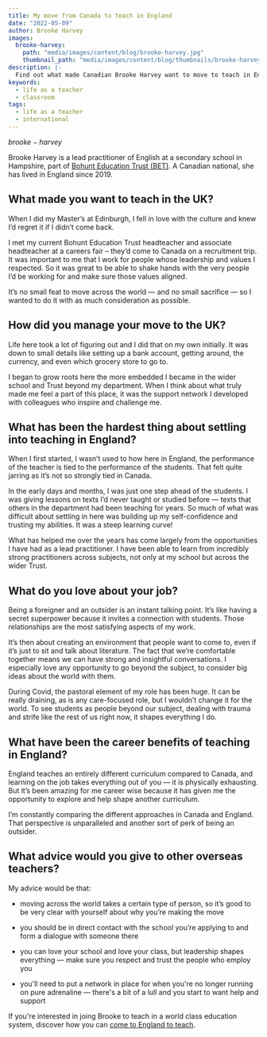 ```yaml
---
title: My move from Canada to teach in England
date: "2022-05-09"
author: Brooke Harvey
images:
  brooke-harvey:
    path: "media/images/content/blog/brooke-harvey.jpg"
    thumbnail_path: "media/images/content/blog/thumbnails/brooke-harvey.jpg"
description: |-
  Find out what made Canadian Brooke Harvey want to move to teach in England. Explore her advice for overseas teachers, and the benefits of teaching in England.
keywords:
  - life as a teacher
  - classroom
tags:
  - life as a teacher
  - international
---
```

 
$brooke-harvey$
 
Brooke Harvey is a lead practitioner of English at a secondary school in Hampshire, part of [Bohunt Education Trust (BET)](https://www.bohunttrust.co.uk/). A Canadian national, she has lived in England since 2019.
 
## What made you want to teach in the UK?
 
When I did my Master’s at Edinburgh, I fell in love with the culture and knew I’d regret it if I didn’t come back. 
 
I met my current Bohunt Education Trust headteacher and associate headteacher at a careers fair – they’d come to Canada on a recruitment trip. It was important to me that I work for people whose leadership and values I respected. So it was great to be able to shake hands with the very people I’d be working for and make sure those values aligned.
 
It’s no small feat to move across the world — and no small sacrifice — so I wanted to do it with as much consideration as possible.    
 
## How did you manage your move to the UK?
 
Life here took a lot of figuring out and I did that on my own initially. It was down to small details like setting up a bank account, getting around, the currency, and even which grocery store to go to.
 
I began to grow roots here the more embedded I became in the wider school and Trust beyond my department. When I think about what truly made me feel a part of this place, it was the support network I developed with colleagues who inspire and challenge me.

## What has been the hardest thing about settling into teaching in England?

When I first started, I wasn’t used to how here in England, the performance of the teacher is tied to the performance of the students. That felt quite jarring as it’s not so strongly tied in Canada.
 
 In the early days and months, I was just one step ahead of the students. I was giving lessons on texts I’d never taught or studied before — texts that others in the department had been teaching for years. So much of what was difficult about settling in here was building up my self-confidence and trusting my abilities. It was a steep learning curve!
 
What has helped me over the years has come largely from the opportunities I have had as a lead practitioner. I have been able to learn from incredibly strong practitioners across subjects, not only at my school but across the wider Trust.
 
## What do you love about your job?
 
Being a foreigner and an outsider is an instant talking point. It’s like having a secret superpower because it invites a connection with students. Those relationships are the most satisfying aspects of my work.
 
It’s then about creating an environment that people want to come to, even if it’s just to sit and talk about literature. The fact that we’re comfortable together means we can have strong and insightful conversations. I especially love any opportunity to go beyond the subject, to consider big ideas about the world with them.

During Covid, the pastoral element of my role has been huge. It can be really draining, as is any care-focused role, but I wouldn’t change it for the world. To see students as people beyond our subject, dealing with trauma and strife like the rest of us right now, it shapes everything I do.

## What have been the career benefits of teaching in England?

England teaches an entirely different curriculum compared to Canada, and learning on the job takes everything out of you — it is physically exhausting. But it’s been amazing for me career wise because it has given me the opportunity to explore and help shape another curriculum.

I’m constantly comparing the different approaches in Canada and England. That perspective is unparalleled and another sort of perk of being an outsider. 
 
## What advice would you give to other overseas teachers?

My advice would be that:

- moving across the world takes a certain type of person, so it’s good to be very clear with yourself about why you’re making the move
 
- you should be in direct contact with the school you’re applying to and form a dialogue with someone there
 
- you can love your school and love your class, but leadership shapes everything — make sure you respect and trust the people who employ you
 
- you'll need to put a network in place for when you're no longer running on pure adrenaline — there's a bit of a lull and you start to want help and support
 
If you're interested in joing Brooke to teach in a world class education system, discover how you can [come to England to teach](/non-uk-teachers/teach-in-england-if-you-trained-overseas).
